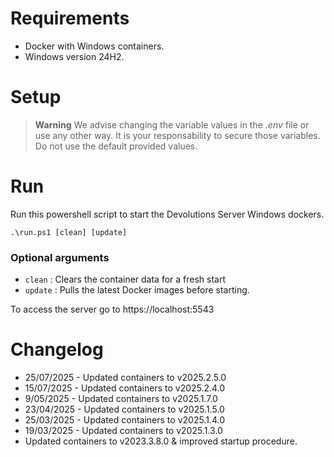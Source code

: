 # Requirements
- Docker with Windows containers.
- Windows version 24H2.

# Setup

> **Warning**
> We advise changing the variable values in the *.env* file or use any other way. It is your responsability to secure those variables.
> Do not use the default provided values.

# Run

Run this powershell script to start the Devolutions Server Windows dockers.

```
.\run.ps1 [clean] [update]
```

### Optional arguments
- `clean` : Clears the container data for a fresh start
- `update` : Pulls the latest Docker images before starting.

To access the server go to https://localhost:5543

# Changelog
- 25/07/2025 - Updated containers to v2025.2.5.0
- 15/07/2025 - Updated containers to v2025.2.4.0
- 9/05/2025 - Updated containers to v2025.1.7.0
- 23/04/2025 - Updated containers to v2025.1.5.0
- 25/03/2025 - Updated containers to v2025.1.4.0
- 19/03/2025 - Updated containers to v2025.1.3.0
- Updated containers to v2023.3.8.0 & improved startup procedure.